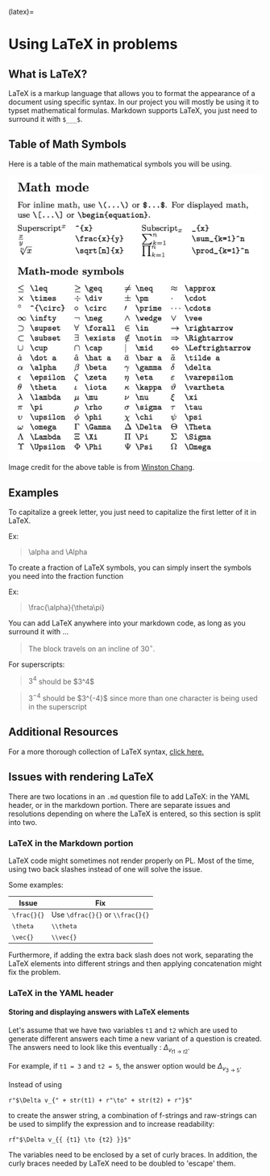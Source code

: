 (latex)=
# Using LaTeX in problems

## What is LaTeX?

LaTeX is a markup language that allows you to format the appearance of a document using specific syntax.
In our project you will mostly be using it to typset mathematical formulas. Markdown supports LaTeX, you just need to surround it with `$___$`.

## Table of Math Symbols

Here is a table of the main mathematical symbols you will be using.

![LaTeX Math Symbols: Common mathematical symbols in LaTeX.](guides_images/latex_math.png)
Image credit for the above table is from [Winston Chang](https://github.com/wch/latexsheet/blob/ef6d3f438c0e2e5499ffbe79a4be21960c9b3b07/latexsheet.pdf).

## Examples

To capitalize a greek letter, you just need to capitalize the first letter of it in LaTeX.

Ex:

> \alpha and \Alpha

To create a fraction of LaTeX symbols, you can simply insert the symbols you need into the fraction function

Ex:

> \frac{\alpha}{\theta\pi}

You can add LaTeX anywhere into your markdown code, as long as you surround it with $...$

> The block travels on an incline of 30$^{\circ}$.

For superscripts:

> $3^4$ should be \$3^4\$

> $3^{-4}$ should be \$3^{-4}\$ since more than one character is being used in the superscript

## Additional Resources

For a more thorough collection of LaTeX syntax, [click here.](https://github.com/wch/latexsheet/blob/ef6d3f438c0e2e5499ffbe79a4be21960c9b3b07/latexsheet.pdf)

## Issues with rendering LaTeX

There are two locations in an `.md` question file to add LaTeX: in the YAML header, or in the markdown portion.
There are separate issues and resolutions depending on where the LaTeX is entered, so this section is split into two.

### LaTeX in the Markdown portion

LaTeX code might sometimes not render properly on PL.
Most of the time, using two back slashes instead of one will solve the issue.

Some examples:

| Issue | Fix |
| -- | -- |
| `\frac{}{}` | Use `\dfrac{}{}` or `\\frac{}{}`|
| `\theta` | `\\theta` |
| `\vec{}` | `\\vec{}` |

Furthermore, if adding the extra back slash does not work, separating the LaTeX elements into different strings and then applying concatenation might fix the problem.

### LaTeX in the YAML header

#### Storing and displaying answers with LaTeX elements

Let's assume that we have two variables `t1` and `t2`  which are used to generate different answers each time a new variant of a question is created.
The answers need to look like this eventually : $\Delta_{v_{ t1 \to t2}}$.

For example, if `t1 = 3` and `t2 = 5`, the answer option would be $\Delta_{v_{ 3 \to 5}}$.

Instead of using

```
r"$\Delta v_{" + str(t1) + r"\to" + str(t2) + r"}$"
```

to create the answer string, a combination of f-strings and raw-strings can be used to simplify the expression and to increase readability:

```
rf"$\Delta v_{{ {t1} \to {t2} }}$"
```

The variables need to be enclosed by a set of curly braces. 
In addition, the curly braces needed by LaTeX need to be doubled to 'escape' them.
